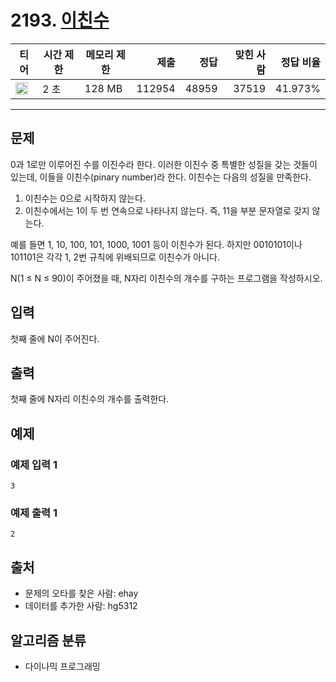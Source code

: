 # 2193. [이친수](https://www.acmicpc.net/problem/2193)

| 티어                                                                 | 시간 제한 | 메모리 제한 |   제출 |  정답 | 맞힌 사람 | 정답 비율 |
| -------------------------------------------------------------------- | --------- | ----------- | -----: | ----: | --------: | --------: |
| <img src="https://static.solved.ac/tier_small/8.svg" width="20px" /> | 2 초      | 128 MB      | 112954 | 48959 |     37519 |   41.973% |

---

## 문제

0과 1로만 이루어진 수를 이진수라 한다. 이러한 이진수 중 특별한 성질을 갖는 것들이 있는데, 이들을 이친수(pinary number)라 한다. 이친수는 다음의 성질을 만족한다.

1. 이친수는 0으로 시작하지 않는다.
2. 이친수에서는 1이 두 번 연속으로 나타나지 않는다. 즉, 11을 부분 문자열로 갖지 않는다.

예를 들면 1, 10, 100, 101, 1000, 1001 등이 이친수가 된다. 하지만 0010101이나 101101은 각각 1, 2번 규칙에 위배되므로 이친수가 아니다.

N(1 ≤ N ≤ 90)이 주어졌을 때, N자리 이친수의 개수를 구하는 프로그램을 작성하시오.

## 입력

첫째 줄에 N이 주어진다.

## 출력

첫째 줄에 N자리 이친수의 개수를 출력한다.

## 예제

### 예제 입력 1

```
3
```

### 예제 출력 1

```
2
```

## 출처

- 문제의 오타를 찾은 사람: ehay
- 데이터를 추가한 사람: hg5312

## 알고리즘 분류

- 다이나믹 프로그래밍
